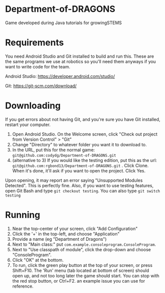 # Department-of-DRAGONS
Game developed during Java tutorials for growingSTEMS

# Requirements
You need Android Studio and Git installed to build and run this.
These are the same programs we use at robotics so you'll need them anyways if you want to write code for the team.

Android Studio: https://developer.android.com/studio/

Git: https://git-scm.com/download/

# Downloading
If you get errors about not having Git, and you're sure you have Git installed, restart your computer.

1. Open Android Studio. On the Welcome screen, click "Check out project from Version Control" > "Git"
2. Change "Directory" to whatever folder you want it to download to.
3. In the URL, put this for the normal game:
`git@github.com:codydg/Department-of-DRAGONS.git`
4. (alternative to 3) If you would like the testing edition, put this as the url:
`git@github.com:rgbond13/Department-of-DRAGONS.git`
. Click Clone. When it's done, it'll ask if you want to open the project. Click Yes.

Upon opening, it may report an error saying "Unsupported Modules Detected". This is perfectly fine.
Also, if you want to use testing features, open Git Bash and type `git checkout testing`. You can also type `git switch testing`

# Running
1. Near the top-center of your screen, click "Add Configuration"
2. Click the '+' in the top-left, and choose "Application"
3. Provide a name (eg "Department of Dragons")
4. Next to "Main class:" put `com.example.consoleprogram.ConsoleProgram`.
5. Next to "Use classpath of module", click the drop-down and choose "ConsoleProgram".
6. Click "OK" at the bottom.
7. To run, click the green play button at the top of your screen, or press Shift+F10.
The 'Run' menu (tab located at bottom of screen) should open up, and not too long later the game should start.
You can stop with the red stop button, or Ctrl+F2.
 an example issue you can use for reference.
